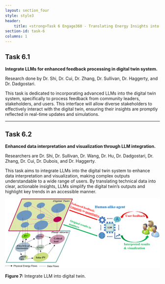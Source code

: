 ```yaml
---
layout: section_four
style: style3
header:
    title: <strong>Task 6 Engage360 - Translating Energy Insights into Interactive Visual Narratives </strong>
section-id: task-6
columns: 1
---
```


## <strong>Task 6.1</strong>

**Integrate LLMs for enhanced feedback processing in digital twin system.**

Research done by Dr. Shi, Dr. Cui, Dr. Zhang, Dr. Sullivan, Dr. Haggerty, and
Dr. Dadgostari.

This task is dedicated to incorporating advanced LLMs into the digital twin
system, specifically to process feedback from community leaders, stakeholders,
and users. This interface will allow diverse stakeholders to effectively
interact with the digital twin, ensuring their insights are promptly reflected
in real-time updates and simulations.

---

## <strong>Task 6.2</strong>

**Enhanced data interpretation and visualization through LLM integration.**

Researchers are Dr. Shi, Dr. Sullivan, Dr. Wang, Dr. Hu, Dr. Dadgostari,
Dr. Zhang, Dr. Cui, Dr. Dubois, and Dr. Haggerty.

This task aims to integrate LLMs into the digital twin system to enhance data
interpretation and visualization, making complex outputs understandable to a
wide range of users. By translating technical data into clear, actionable
insights, LLMs simplify the digital twin’s outputs and highlight key trends in
an accessible manner.

<img src="/images/research-tasks/task-6-2.png" alt="Integrate LLM for feedback
processing">

<p class="caption">
    <strong>Figure 7:</strong> Integrate LLM into digital twin.
</p>

